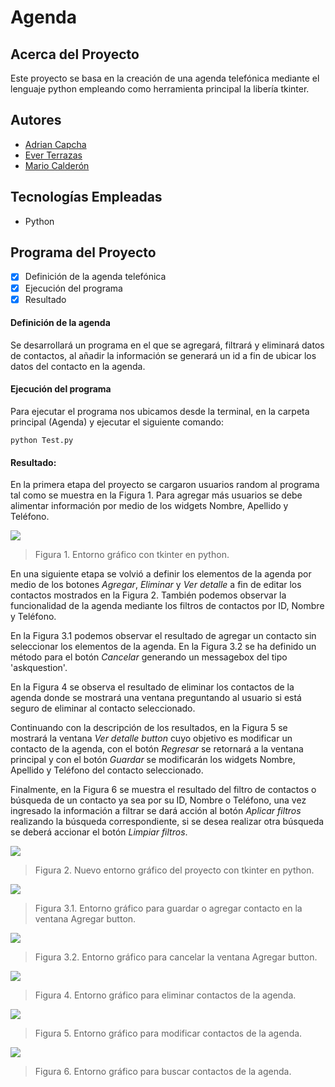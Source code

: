 # Agenda

## Acerca del Proyecto

Este proyecto se basa en la creación de una agenda telefónica mediante el lenguaje python empleando como herramienta principal la libería tkinter.

## Autores

- [Adrian Capcha](https://github.com/adriancapchaq)
- [Ever Terrazas](https://github.com/ETERRAZAS21PE)
- [Mario Calderón](https://github.com/mjcald)

## Tecnologías Empleadas

- Python

## Programa del Proyecto

- [x] Definición de la agenda telefónica
- [x] Ejecución del programa
- [x] Resultado

#### Definición de la agenda
Se desarrollará un programa en el que se agregará, filtrará y eliminará datos de contactos, al añadir la información se generará un id a fin de ubicar los datos del contacto en la agenda.

#### Ejecución del programa
Para ejecutar el programa nos ubicamos desde la terminal, en la carpeta principal (Agenda) y ejecutar el siguiente comando:

    python Test.py

#### Resultado:
En la primera etapa del proyecto se cargaron usuarios random al programa tal como se muestra en la Figura 1. Para agregar más usuarios se debe alimentar información por medio de los widgets Nombre, Apellido y Teléfono. 

![](https://i.ibb.co/rfB0Wp4/23-03-06-005700-Agenda-Telef-nica.png)
> Figura 1. Entorno gráfico con tkinter en python.

En una siguiente etapa se volvió a definir los elementos de la agenda por medio de los botones *Agregar*, *Eliminar* y *Ver detalle* a fin de editar los contactos mostrados en la Figura 2. También podemos observar la funcionalidad de la agenda mediante los filtros de contactos por ID, Nombre y Teléfono.

En la Figura 3.1 podemos observar el resultado de agregar un contacto sin seleccionar los elementos de la agenda. En la Figura 3.2 se ha definido un método para el botón *Cancelar* generando un messagebox del tipo 'askquestion'.

En la Figura 4 se observa el resultado de eliminar los contactos de la agenda donde se mostrará una ventana preguntando al usuario si está seguro de eliminar al contacto seleccionado.

Continuando con la descripción de los resultados, en la Figura 5 se mostrará la ventana *Ver detalle button* cuyo objetivo es modificar un contacto de la agenda, con el botón *Regresar* se retornará a la ventana principal y con el botón *Guardar* se modificarán los widgets Nombre, Apellido y Teléfono del contacto seleccionado.

Finalmente, en la Figura 6 se muestra el resultado del filtro de contactos o búsqueda de un contacto ya sea por su ID, Nombre o Teléfono, una vez ingresado la información a filtrar se dará acción al botón *Aplicar filtros* realizando la búsqueda correspondiente, si se desea realizar otra búsqueda se deberá accionar el botón *Limpiar filtros*.

![](https://i.ibb.co/SnxPvGN/23-05-22-201800-Agenda-Telef-nica.png)
> Figura 2. Nuevo entorno gráfico del proyecto con tkinter en python.

![](https://i.ibb.co/8mGYDW8/23-05-22-202900-Agenda-Telef-nica-Bot-n-Agregar-Bot-n-Guardar.png)
> Figura 3.1. Entorno gráfico para guardar o agregar contacto en la ventana Agregar button.

![](https://i.ibb.co/vvCgCNp/23-05-22-202300-Agenda-Telef-nica-Bot-n-Agregar-Bot-n-Cancelar.png)
> Figura 3.2. Entorno gráfico para cancelar la ventana Agregar button.

![](https://i.ibb.co/5kBrNCs/23-05-22-203400-Agenda-Telef-nica-Bot-n-Eliminar.png)
> Figura 4. Entorno gráfico para eliminar contactos de la agenda.

![](https://i.ibb.co/MMLNy2m/23-05-22-203700-Agenda-Telef-nica-Bot-n-Ver-detalle.png)
> Figura 5. Entorno gráfico para modificar contactos de la agenda.

![](https://i.ibb.co/HB3CMym/23-05-22-204400-Agenda-Telef-nica-Filtrar-por-ID.png)
> Figura 6. Entorno gráfico para buscar contactos de la agenda.